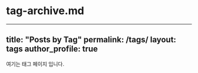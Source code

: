# tag-archive.md
---
title: "Posts by Tag"
permalink: /tags/
layout: tags
author_profile: true
---


여기는 태그 페이지 입니다.